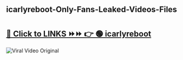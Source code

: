 
 ## icarlyreboot-Only-Fans-Leaked-Videos-Files

# <h2><a href="https://mediaupload.pro?icarlyreboot">🔗 Click to LINKS ⏩⏩ 👉 🟢 icarlyreboot </a></h2>

<a href="https://mediaupload.pro?icarlyreboot" rel="nofollow" data-target="animated-image.originalLink"><img src="https://i.ibb.co.com/xMMVF88/686577567.gif" alt="Viral Video Original" style="max-width: 100%; display: inline-block;" data-target="animated-image.originalImage"></a>